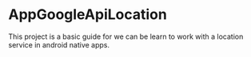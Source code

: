 # AppGoogleApiLocation
This project is a basic guide for we can be learn to work with a location service in android native apps.
